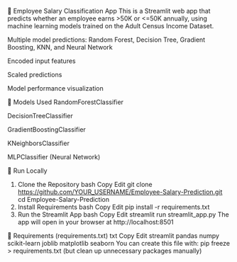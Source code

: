 💼 Employee Salary Classification App
This is a Streamlit web app that predicts whether an employee earns >50K or <=50K annually, using machine learning models trained on the Adult Census Income Dataset.


Multiple model predictions: Random Forest, Decision Tree, Gradient Boosting, KNN, and Neural Network

Encoded input features

Scaled predictions

Model performance visualization

🧠 Models Used
RandomForestClassifier

DecisionTreeClassifier

GradientBoostingClassifier

KNeighborsClassifier

MLPClassifier (Neural Network)

🧪 Run Locally
1. Clone the Repository
bash
Copy
Edit
git clone https://github.com/YOUR_USERNAME/Employee-Salary-Prediction.git
cd Employee-Salary-Prediction
2. Install Requirements
bash
Copy
Edit
pip install -r requirements.txt
3. Run the Streamlit App
bash
Copy
Edit
streamlit run streamlit_app.py
The app will open in your browser at http://localhost:8501

🔧 Requirements (requirements.txt)
txt
Copy
Edit
streamlit
pandas
numpy
scikit-learn
joblib
matplotlib
seaborn
You can create this file with:
pip freeze > requirements.txt (but clean up unnecessary packages manually)
